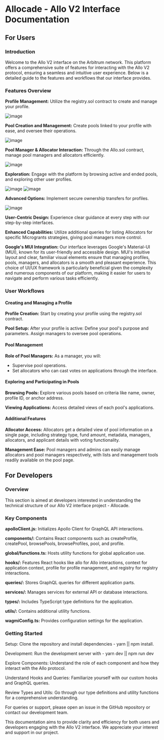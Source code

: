 # Allocade - Allo V2 Interface Documentation

## For Users

### Introduction

Welcome to the Allo V2 interface on the Arbitrum network. This platform offers a comprehensive suite of features for interacting with the Allo V2 protocol, ensuring a seamless and intuitive user experience. Below is a detailed guide to the features and workflows that our interface provides.

### Features Overview

**Profile Management:** Utilize the registry.sol contract to create and manage your profile.

![image](https://github.com/renexy/arbitrum-showcase/assets/129852498/1758c95c-edf4-47d4-a29e-34faa4440ef2)

**Pool Creation and Management:** Create pools linked to your profile with ease, and oversee their operations.

![image](https://github.com/renexy/arbitrum-showcase/assets/129852498/872cd675-9cf5-49ef-aad8-1d64892f3335)

**Pool Manager & Allocator Interaction:** Through the Allo.sol contract, manage pool managers and allocators efficiently.

![image](https://github.com/renexy/arbitrum-showcase/assets/129852498/1cb519d7-8a90-45d8-8848-451d781685a2)

**Exploration:** Engage with the platform by browsing active and ended pools, and exploring other user profiles.

![image](https://github.com/renexy/arbitrum-showcase/assets/129852498/cde7e2d7-4b18-44cd-869d-1961c078e950)
![image](https://github.com/renexy/arbitrum-showcase/assets/129852498/cce64cd6-e6af-4063-bd28-c4caffe668ec)

**Advanced Options:** Implement secure ownership transfers for profiles.

![image](https://github.com/renexy/arbitrum-showcase/assets/129852498/3700b480-d09f-4b82-a42e-78adb1aa64a4)

**User-Centric Design:** Experience clear guidance at every step with our step-by-step interfaces.

**Enhanced Capabilities:** Utilize additional queries for listing Allocators for specific Microgrants strategies, giving pool managers more control.

**Google's MUI Integration:** Our interface leverages Google's Material-UI (MUI), known for its user-friendly and accessible design. MUI's intuitive layout and clear, familiar visual elements ensure that managing profiles, pools, managers, and allocators is a smooth and pleasant experience. This choice of UI/UX framework is particularly beneficial given the complexity and numerous components of our platform, making it easier for users to navigate and perform various tasks efficiently.

### User Workflows

#### Creating and Managing a Profile

**Profile Creation:** Start by creating your profile using the registry.sol contract.

**Pool Setup:** After your profile is active: Define your pool's purpose and parameters. Assign managers to oversee pool operations.

#### Pool Management

**Role of Pool Managers:** As a manager, you will: 

- Supervise pool operations.
- Set allocators who can cast votes on applications through the interface.

#### Exploring and Participating in Pools

**Browsing Pools:** Explore various pools based on criteria like name, owner, profile ID, or anchor address.

**Viewing Applications:** Access detailed views of each pool's applications.

#### Additional Features

**Allocator Access:** Allocators get a detailed view of pool information on a single page, including strategy type, fund amount, metadata, managers, allocators, and applicant details with voting functionality.

**Management Ease:** Pool managers and admins can easily manage allocators and pool managers respectively, with lists and management tools readily available on the pool page.

## For Developers

### Overview

This section is aimed at developers interested in understanding the technical structure of our Allo V2 interface project - Allocade.

### Key Components

**apolloClient.js:** Initializes Apollo Client for GraphQL API interactions.

**components/:** Contains React components such as createProfile, createPool, browsePools, browseProfiles, pool, and profile.

**global/functions.ts:** Hosts utility functions for global application use.

**hooks/:** Features React hooks like allo for Allo interactions, context for application context, profile for profile management, and registry for registry interactions.

**queries/:** Stores GraphQL queries for different application parts.

**services/:** Manages services for external API or database interactions.

**types/:** Includes TypeScript type definitions for the application.

**utils/:** Contains additional utility functions.

**wagmiConfig.ts:** Provides configuration settings for the application.

### Getting Started
Setup: Clone the repository and install dependencies - yarn || npm install.

Development: Run the development server with - yarn dev || npm run dev

Explore Components: Understand the role of each component and how they interact with the Allo protocol.

Understand Hooks and Queries: Familiarize yourself with our custom hooks and GraphQL queries.

Review Types and Utils: Go through our type definitions and utility functions for a comprehensive understanding.

For queries or support, please open an issue in the GitHub repository or contact our development team.

This documentation aims to provide clarity and efficiency for both users and developers engaging with the Allo V2 interface. We appreciate your interest and support in our project.
